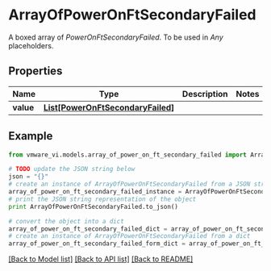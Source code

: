 # ArrayOfPowerOnFtSecondaryFailed

A boxed array of *PowerOnFtSecondaryFailed*. To be used in *Any* placeholders. 

## Properties
Name | Type | Description | Notes
------------ | ------------- | ------------- | -------------
**value** | [**List[PowerOnFtSecondaryFailed]**](PowerOnFtSecondaryFailed.md) |  | 

## Example

```python
from vmware_vi.models.array_of_power_on_ft_secondary_failed import ArrayOfPowerOnFtSecondaryFailed

# TODO update the JSON string below
json = "{}"
# create an instance of ArrayOfPowerOnFtSecondaryFailed from a JSON string
array_of_power_on_ft_secondary_failed_instance = ArrayOfPowerOnFtSecondaryFailed.from_json(json)
# print the JSON string representation of the object
print ArrayOfPowerOnFtSecondaryFailed.to_json()

# convert the object into a dict
array_of_power_on_ft_secondary_failed_dict = array_of_power_on_ft_secondary_failed_instance.to_dict()
# create an instance of ArrayOfPowerOnFtSecondaryFailed from a dict
array_of_power_on_ft_secondary_failed_form_dict = array_of_power_on_ft_secondary_failed.from_dict(array_of_power_on_ft_secondary_failed_dict)
```
[[Back to Model list]](../README.md#documentation-for-models) [[Back to API list]](../README.md#documentation-for-api-endpoints) [[Back to README]](../README.md)


